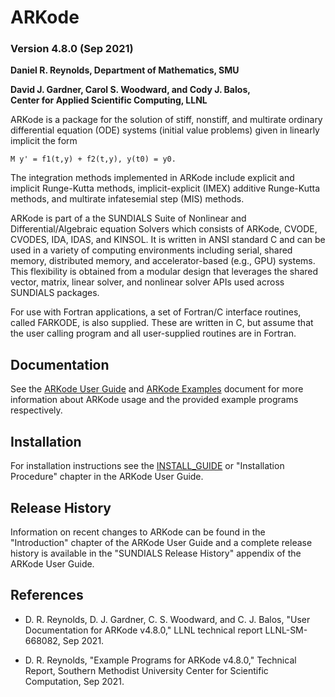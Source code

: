 # ARKode
### Version 4.8.0 (Sep 2021)

**Daniel R. Reynolds,
  Department of Mathematics, SMU**

**David J. Gardner, Carol S. Woodward, and Cody J. Balos,  
  Center for Applied Scientific Computing, LLNL**

ARKode is a package for the solution of stiff, nonstiff, and multirate ordinary
differential equation (ODE) systems (initial value problems) given in linearly
implicit the form
```
M y' = f1(t,y) + f2(t,y), y(t0) = y0.
```
The integration methods implemented in ARKode include explicit and implicit
Runge-Kutta methods, implicit-explicit (IMEX) additive Runge-Kutta methods, and
multirate infatesemial step (MIS) methods.

ARKode is part of a the SUNDIALS Suite of Nonlinear and Differential/Algebraic
equation Solvers which consists of ARKode, CVODE, CVODES, IDA, IDAS, and KINSOL.
It is written in ANSI standard C and can be used in a variety of computing
environments including serial, shared memory, distributed memory, and
accelerator-based (e.g., GPU) systems. This flexibility is obtained from a
modular design that leverages the shared vector, matrix, linear solver, and
nonlinear solver APIs used across SUNDIALS packages.

For use with Fortran applications, a set of Fortran/C interface routines, called
FARKODE, is also supplied. These are written in C, but assume that the user
calling program and all user-supplied routines are in Fortran.

## Documentation

See the [ARKode User Guide](/doc/arkode/ark_guide.pdf) and
[ARKode Examples](/doc/arkode/ark_examples.pdf) document for more information
about ARKode usage and the provided example programs respectively.

## Installation

For installation instructions see the [INSTALL_GUIDE](/INSTALL_GUIDE.pdf)
or "Installation Procedure" chapter in the ARKode User Guide.

## Release History

Information on recent changes to ARKode can be found in the "Introduction"
chapter of the ARKode User Guide and a complete release history is available in
the "SUNDIALS Release History" appendix of the ARKode User Guide.

## References

* D. R. Reynolds, D. J. Gardner, C. S. Woodward, and C. J. Balos,
  "User Documentation for ARKode v4.8.0," LLNL technical report
  LLNL-SM-668082, Sep 2021.

* D. R. Reynolds, "Example Programs for ARKode v4.8.0," Technical Report,
  Southern Methodist University Center for Scientific Computation, Sep 2021.
